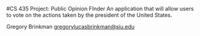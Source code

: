 #CS 435 Project: Public Opinion FInder
An application that will allow users to vote on the actions taken by the president of the United States.

Gregory Brinkman
gregorylucasbrinkman@siu.edu
